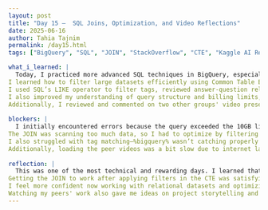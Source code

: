 ```yaml
---
layout: post
title: "Day 15 –  SQL Joins, Optimization, and Video Reflections"
date: 2025-06-16
author: Tahia Tajnim
permalink: /day15.html
tags: ["BigQuery", "SQL", "JOIN", "StackOverflow", "CTE", "Kaggle AI Research", "Peer Feedback"]  

what_i_learned: |
  Today, I practiced more advanced SQL techniques in BigQuery, especially using JOINs to combine data across multiple tables.
I learned how to filter large datasets efficiently using Common Table Expressions (CTEs) to avoid exceeding byte limits.
I used SQL’s LIKE operator to filter tags, reviewed answer-question relationships using parent_id, and wrote a query to join posts_answers and posts_questions for questions tagged with “bigquery”.
I also improved my understanding of query structure and billing limits, which helped me troubleshoot internal server errors related to excessive data scanned.
Additionally, I reviewed and commented on two other groups' video presentations. One team worked on using deep learning to detect driver drowsiness based on facial cues like eye closure and yawning. I was especially impressed by their use of ensemble CNN models and how they tackled GPU challenges to reduce training time. I asked them how they selected the models for their ensemble and if any outcomes surprised them during testing. Their technical depth and teamwork stood out clearly.
  
blockers: |  
  I initially encountered errors because the query exceeded the 10GB limit.
The JOIN was scanning too much data, so I had to optimize by filtering before joining.
I also struggled with tag matching—%bigquery% wasn’t catching properly formatted tags like <bigquery>, so it took a while to find the right wildcard pattern.
Additionally, loading the peer videos was a bit slow due to internet lag, but I was still able to give constructive feedback in time.
  
reflection: |
  This was one of the most technical and rewarding days. I learned that writing efficient queries is just as important as writing correct ones, especially when working with large-scale public datasets.
Getting the JOIN to work after applying filters in the CTE was satisfying, and it taught me how real-world data analysis often requires iteration, debugging, and rethinking the approach.
I feel more confident now working with relational datasets and optimizing my code for performance.
Watching my peers' work also gave me ideas on project storytelling and problem framing, and I’m excited to apply that to our own AI project. The drowsiness detection project especially inspired me because of its real-world application in driver safety. 
---
```

